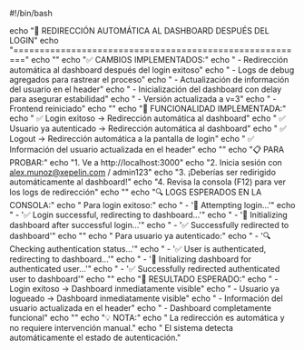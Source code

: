 #!/bin/bash

echo "🔐 REDIRECCIÓN AUTOMÁTICA AL DASHBOARD DESPUÉS DEL LOGIN"
echo "========================================================"
echo ""
echo "✅ CAMBIOS IMPLEMENTADOS:"
echo "   - Redirección automática al dashboard después del login exitoso"
echo "   - Logs de debug agregados para rastrear el proceso"
echo "   - Actualización de información del usuario en el header"
echo "   - Inicialización del dashboard con delay para asegurar estabilidad"
echo "   - Versión actualizada a v=3"
echo "   - Frontend reiniciado"
echo ""
echo "🎯 FUNCIONALIDAD IMPLEMENTADA:"
echo "   ✅ Login exitoso → Redirección automática al dashboard"
echo "   ✅ Usuario ya autenticado → Redirección automática al dashboard"
echo "   ✅ Logout → Redirección automática a la pantalla de login"
echo "   ✅ Información del usuario actualizada en el header"
echo ""
echo "📋 PARA PROBAR:"
echo "1. Ve a http://localhost:3000"
echo "2. Inicia sesión con alex.munoz@xepelin.com / admin123"
echo "3. ¡Deberías ser redirigido automáticamente al dashboard!"
echo "4. Revisa la consola (F12) para ver los logs de redirección"
echo ""
echo "🔍 LOGS ESPERADOS EN LA CONSOLA:"
echo "   Para login exitoso:"
echo "   - '🔐 Attempting login...'"
echo "   - '✅ Login successful, redirecting to dashboard...'"
echo "   - '🚀 Initializing dashboard after successful login...'"
echo "   - '✅ Successfully redirected to dashboard'"
echo ""
echo "   Para usuario ya autenticado:"
echo "   - '🔍 Checking authentication status...'"
echo "   - '✅ User is authenticated, redirecting to dashboard...'"
echo "   - '🚀 Initializing dashboard for authenticated user...'"
echo "   - '✅ Successfully redirected authenticated user to dashboard'"
echo ""
echo "🎉 RESULTADO ESPERADO:"
echo "   - Login exitoso → Dashboard inmediatamente visible"
echo "   - Usuario ya logueado → Dashboard inmediatamente visible"
echo "   - Información del usuario actualizada en el header"
echo "   - Dashboard completamente funcional"
echo ""
echo "💡 NOTA:"
echo "   La redirección es automática y no requiere intervención manual."
echo "   El sistema detecta automáticamente el estado de autenticación."

